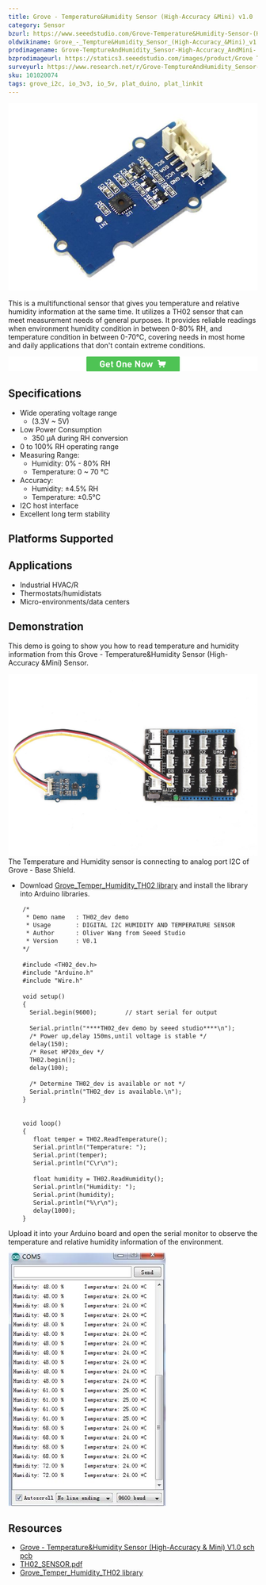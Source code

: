 ```yaml
---
title: Grove - Temperature&Humidity Sensor (High-Accuracy &Mini) v1.0
category: Sensor
bzurl: https://www.seeedstudio.com/Grove-Temperature&Humidity-Sensor-(High-Accuracy-&-Mini)-p-1921.html
oldwikiname: Grove_-_Tempture&Humidity_Sensor_(High-Accuracy_&Mini)_v1.0
prodimagename: Grove-TemptureAndHumidity_Sensor-High-Accuracy_AndMini-.jpg
bzprodimageurl: https://statics3.seeedstudio.com/images/product/Grove Tem Hum Accuracy Mini.jpg
surveyurl: https://www.research.net/r/Grove-TemptureAndHumidity_Sensor-High-Accuracy_AndMini-v1_0
sku: 101020074
tags: grove_i2c, io_3v3, io_5v, plat_duino, plat_linkit
---
```


![](https://raw.githubusercontent.com/SeeedDocument/Grove-TemptureAndHumidity_Sensor-High-Accuracy_AndMini-v1.0/master/img/Grove-TemptureAndHumidity_Sensor-High-Accuracy_AndMini-.jpg)

This is a multifunctional sensor that gives you temperature and relative humidity information at the same time. It utilizes a TH02 sensor that can meet measurement needs of general purposes. It provides reliable readings when environment humidity condition in between 0-80% RH, and temperature condition in between 0-70°C, covering needs in most home and daily applications that don't contain extreme conditions.

[![](https://raw.githubusercontent.com/SeeedDocument/common/master/Get_One_Now_Banner.png)](https://www.seeedstudio.com/Grove-Temperature%26Humidity-Sensor-(High-Accuracy-%26-Mini)-p-1921.html)

Specifications
--------------

-   Wide operating voltage range
    - (3.3V ~ 5V)
-   Low Power Consumption
    - 350 µA during RH conversion
-   0 to 100% RH operating range
-   Measuring Range:
    - Humidity: 0% - 80% RH
    - Temperature: 0 ~ 70 °C
-   Accuracy:
    - Humidity: ±4.5% RH
    - Temperature: ±0.5°C
-   I2C host interface
-   Excellent long term stability

Platforms Supported
-------------------

Applications
------------

-   Industrial HVAC/R
-   Thermostats/humidistats
-   Micro-environments/data centers

Demonstration
-------------

This demo is going to show you how to read temperature and humidity information from this Grove - Temperature&Humidity Sensor (High-Accuracy &Mini) Sensor.

![](https://raw.githubusercontent.com/SeeedDocument/Grove-TemptureAndHumidity_Sensor-High-Accuracy_AndMini-v1.0/master/img/Temperature_Sensor-xin.jpg)
The Temperature and Humidity sensor is connecting to analog port I2C of Grove - Base Shield.

-   Download [Grove_Temper_Humidity_TH02 library](https://github.com/Seeed-Studio/Grove_Temper_Humidity_TH02) and install the library into Arduino libraries.

```
    /*
     * Demo name   : TH02_dev demo 
     * Usage       : DIGITAL I2C HUMIDITY AND TEMPERATURE SENSOR 
     * Author      : Oliver Wang from Seeed Studio
     * Version     : V0.1
    */

    #include <TH02_dev.h>
    #include "Arduino.h"
    #include "Wire.h" 
     
    void setup()
    {  
      Serial.begin(9600);        // start serial for output
      
      Serial.println("****TH02_dev demo by seeed studio****\n");
      /* Power up,delay 150ms,until voltage is stable */
      delay(150);
      /* Reset HP20x_dev */
      TH02.begin();
      delay(100);
      
      /* Determine TH02_dev is available or not */
      Serial.println("TH02_dev is available.\n");    
    }
     

    void loop()
    {
       float temper = TH02.ReadTemperature(); 
       Serial.println("Temperature: ");   
       Serial.print(temper);
       Serial.println("C\r\n");
       
       float humidity = TH02.ReadHumidity();
       Serial.println("Humidity: ");
       Serial.print(humidity);
       Serial.println("%\r\n");
       delay(1000);
    }
```


Upload it into your Arduino board and open the serial monitor to observe the temperature and relative humidity information of the environment.

![](https://raw.githubusercontent.com/SeeedDocument/Grove-TemptureAndHumidity_Sensor-High-Accuracy_AndMini-v1.0/master/img/Result_Picture1.jpg)

Resources
---------

-   [Grove - Temperature&Humidity Sensor (High-Accuracy & Mini) V1.0 sch pcb](https://raw.githubusercontent.com/SeeedDocument/Grove-TemptureAndHumidity_Sensor-High-Accuracy_AndMini-v1.0/master/res/Grove-TemperatureAndHumidity_Sensor-High-Accuracy_And_Mini-V1.0_sch_pcb.zip)
-   [TH02_SENSOR.pdf](https://raw.githubusercontent.com/SeeedDocument/Grove-TemptureAndHumidity_Sensor-High-Accuracy_AndMini-v1.0/master/res/TH02_SENSOR.pdf)
-   [Grove_Temper_Humidity_TH02 library](https://github.com/Seeed-Studio/Grove_Temper_Humidity_TH02)



<!-- This Markdown file was created from http://www.seeedstudio.com/wiki/Grove_-_Tempture&Humidity_Sensor_(High-Accuracy_&Mini)_v1.0 -->
